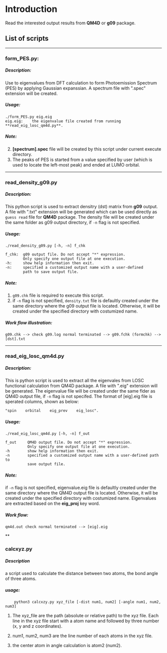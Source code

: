 # Introduction

Read the interested output results from **QM4D** or **g09** package.


## List of scripts
*****************
### form_PES.py:
##### Description:
Use to eigenvalues from DFT calculation to form Photoemission Spectrum (PES) by applying Gaussian expanssian.  A spectrum file with ".spec" extension will be created.
##### Usage:
```shell
./form_PES.py eig.eig
eig.eig:    the eigenvalue file created from running **read_eig_losc_qm4d.py**.
```
##### Note:
2. **[spectrum].spec** file will be created by this script under current execute directory.
3. The peaks of PES is started from a value specified by user (which is used to locate the left-most peak) and ended at LUMO orbital.


*****************
### read_density_g09.py
##### Description:
This python script is used to extract densitry (dst) matrix from **g09** output. A file with ".txt" extension will be generated which can be used directly as `guess read` file for **QM4D** package.  The density file will be created under the same folder as g09 output directory, if `-n` flag is not specified.
##### Usage:
```shell
./read_density_g09.py [-h, -n] f_chk

f_chk:  g09 output file. Do not accept "*" expression.
        Only specify one output file at one execution.
-h:     show help information then exit.
-n:     specified a customized output name with a user-defined
        path to save output file.
```

##### Note:
1. `g09.chk` file is required to execute this script.
2. if `-n` flag is not specified, `density.txt` file is defaultly created under the same directory where the g09 output file is located.  Otherwise, it will be created under the specified directory with costumized name.

##### Work flow illustration:
    g09.chk --> check g09.log normal terminated --> g09.fchk (formchk) --> [dst].txt

*******************
### read_eig_losc_qm4d.py
##### Description:
This is python script is used to extract all the eigenvales from LOSC functional calculation from QM4D package. A file with ".eig" extension will be generated. The eigenvalue file will be created under the same flder as QM4D output file, if `-n` flag is not specifed. The format of [eig].eig file is sperated columns, shown as below:
```
"spin    orbital    eig_prev    eig_losc".
```
##### Usage:
```shell
./read_eig_losc_qm4d.py [-h, -n] f_out

f_out     QM4D output file. Do not accept "*" expression.
          Only specify one output file at one execution.
-h        show help information then exit.
-n        specified a customized output name with a user-defined path to
          save output file.
```

##### Note:
if `-n` flag is not specified, eigenvalue.eig file is defaultly created under the same directory where the QM4D output file is located.  Otherwise, it will be created under the specified directory with costumized name.  Eigenvalues are extracted based on the **eig_proj** key word.

##### Work flow:
    qm4d.out check normal terminated --> [eig].eig

**
### calcxyz.py
##### Description
a script used to calculate the distance between two atoms, the bond angle of
three atoms.

##### usage:
```shell
    python3 calcxzy.py xyz_file [-dist num1, num2] [-angle num1, num2, num3]
```

1. The xyz_file are the path (absolute or relative path) to the xyz file.
   Each line in the xyz file start with a atom name and followed by three
   number (x, y and z coordinates).

2. num1, num2, num3 are the line number of each atoms in the xyz file.

3. the center atom in angle calculation is atom2 (num2).
